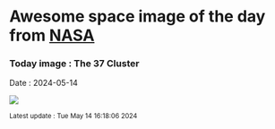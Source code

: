 
# Awesome space image of the day from [NASA](https://api.nasa.gov/)

### Today image : The 37 Cluster
Date : 2024-05-14

![](https://apod.nasa.gov/apod/image/2405/NGC2169LRGBQHY183HR_c1024.jpg)

<small>Latest update : Tue May 14 16:18:06 2024</small>
        